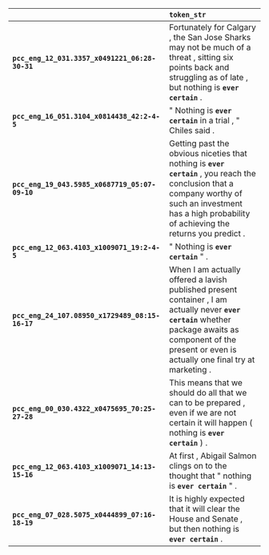 |                                                 | `token_str`                                                                                                                                                                                                    |
|:------------------------------------------------|:---------------------------------------------------------------------------------------------------------------------------------------------------------------------------------------------------------------|
| **`pcc_eng_12_031.3357_x0491221_06:28-30-31`**  | Fortunately for Calgary , the San Jose Sharks may not be much of a threat , sitting six points back and struggling as of late , but nothing is __``ever certain``__ .                                          |
| **`pcc_eng_16_051.3104_x0814438_42:2-4-5`**     | " Nothing is __``ever certain``__ in a trial , " Chiles said .                                                                                                                                                 |
| **`pcc_eng_19_043.5985_x0687719_05:07-09-10`**  | Getting past the obvious niceties that nothing is __``ever certain``__ , you reach the conclusion that a company worthy of such an investment has a high probability of achieving the returns you predict .    |
| **`pcc_eng_12_063.4103_x1009071_19:2-4-5`**     | " Nothing is __``ever certain``__ " .                                                                                                                                                                          |
| **`pcc_eng_24_107.08950_x1729489_08:15-16-17`** | When I am actually offered a lavish published present container , I am actually never __``ever certain``__ whether package awaits as component of the present or even is actually one final try at marketing . |
| **`pcc_eng_00_030.4322_x0475695_70:25-27-28`**  | This means that we should do all that we can to be prepared , even if we are not certain it will happen ( nothing is __``ever certain``__ ) .                                                                  |
| **`pcc_eng_12_063.4103_x1009071_14:13-15-16`**  | At first , Abigail Salmon clings on to the thought that " nothing is __``ever certain``__ " .                                                                                                                  |
| **`pcc_eng_07_028.5075_x0444899_07:16-18-19`**  | It is highly expected that it will clear the House and Senate , but then nothing is __``ever certain``__ .                                                                                                     |